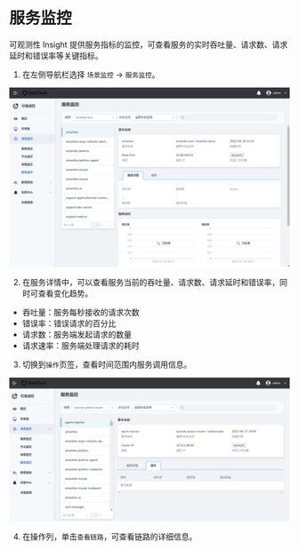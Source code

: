 # 服务监控

可观测性 Insight 提供服务指标的监控，可查看服务的实时吞吐量、请求数、请求延时和错误率等关键指标。

1. 在左侧导航栏选择 `场景监控` -> `服务监控`。

  ![](../../images/service01.png)

2. 在服务详情中，可以查看服务当前的吞吐量、请求数、请求延时和错误率，同时可查看变化趋势。

  - 吞吐量：服务每秒接收的请求次数
  - 错误率：错误请求的百分比  
  - 请求数：服务端发起请求的数量
  - 请求速率：服务端处理请求的耗时

3. 切换到`操作`页签，查看时间范围内服务调用信息。

  ![](../../images/service02.png)

4. 在操作列，单击`查看链路`，可查看链路的详细信息。
